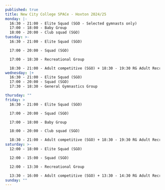 ```yaml
---
published: true
title: New City College SPACe - Hoxton 2024/25
monday: |-
  16:30 - 21:00 - Elite Squad (SGO - Selected gymnasts only)
  17:00 - 18:00 - Baby Group
  18:00 - 20:00 - Club squad (SGO)
tuesday: >-
  16:30 - 21:00 - Elite Squad (SGO)

  17:00 - 20:00 - Squad (SGO)

  17:00 - 18:30 - Recreational Group

  18:30 - 21:00 - Adult competitive (SGO) + 18:30 - 19:30 RG Adult Recreational Group 
wednesday: |+
  16:30 - 21:00 - Elite Squad (SGO)
  17:00 - 20:00 - Squad (SGO)
  17:30 - 18:30 - General Gymnastics Group 

thursday: ""
friday: >
  16:30 - 21:00 - Elite Squad (SGO)

  17:00 - 20:00 - Squad (SGO)

  17:00 - 18:00 - Baby Group

  18:00 - 20:00 - Club squad (SGO)

  18:30 - 21:00 - Adult competitive (SGO) + 18:30 - 19:30 RG Adult Recreational Group 
saturday: >-
  12:00 - 18:00 - Elite Squad (SGO)

  12:00 - 15:00 - Squad (SGO)

  12:00 - 13:30 - Recreational Group

  13:30 - 16:00 - Adult competitive (SGO) + 13:30 - 14:30 RG Adult Recreational Group 
sunday: ""
---
```

